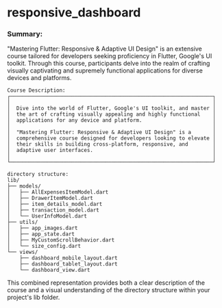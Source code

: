 # responsive_dashboard


### Summary:
"Mastering Flutter: Responsive & Adaptive UI Design" is an extensive course tailored for developers seeking proficiency in Flutter, Google's UI toolkit. Through this course, participants delve into the realm of crafting visually captivating and supremely functional applications for diverse devices and platforms.



```plaintext
Course Description:
┌──────────────────────────────────────────────────────────────────┐
│                                                                  │
│  Dive into the world of Flutter, Google's UI toolkit, and master │
│  the art of crafting visually appealing and highly functional    │
│  applications for any device and platform.                       │
│                                                                  │
│  "Mastering Flutter: Responsive & Adaptive UI Design" is a       │
│  comprehensive course designed for developers looking to elevate │
│  their skills in building cross-platform, responsive, and        │
│  adaptive user interfaces.                                       │
│                                                                  │
└──────────────────────────────────────────────────────────────────┘
```

```plaintext
directory structure:
lib/
├── models/
│   ├── AllExpensesItemModel.dart
│   ├── DrawerItemModel.dart
│   ├── item_details_model.dart
│   ├── transaction_model.dart
│   └── UserInfoModel.dart
├── utils/
│   ├── app_images.dart
│   ├── app_state.dart
│   ├── MyCustomScrollBehavior.dart
│   └── size_config.dart
└── views/
    ├── dashboard_mobile_layout.dart
    ├── dashboard_tablet_layout.dart
    └── dashboard_view.dart
```

This combined representation provides both a clear description of the course and a visual understanding of the directory structure within your project's lib folder.
